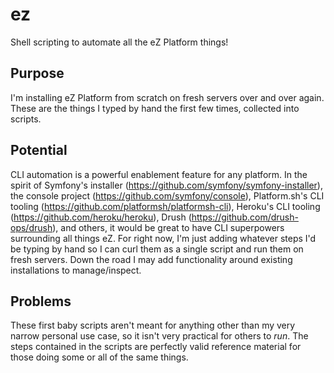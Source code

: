 # ez
Shell scripting to automate all the eZ Platform things!

## Purpose
I'm installing eZ Platform from scratch on fresh servers over and over again.
These are the things I typed by hand the first few times, collected into scripts.

## Potential
CLI automation is a powerful enablement feature for any platform. In the spirit
of Symfony's installer (https://github.com/symfony/symfony-installer), the
console project (https://github.com/symfony/console), Platform.sh's CLI tooling
(https://github.com/platformsh/platformsh-cli), Heroku's CLI tooling
(https://github.com/heroku/heroku),
Drush (https://github.com/drush-ops/drush), and others, it would be great to
have CLI superpowers surrounding all things eZ. For right now, I'm just adding
whatever steps I'd be typing by hand so I can curl them as a single script and
run them on fresh servers. Down the road I may add functionality around existing
installations to manage/inspect.

## Problems
These first baby scripts aren't meant for anything other than my very narrow
personal use case, so it isn't very practical for others to _run_. The steps
contained in the scripts are perfectly valid reference material for those doing
some or all of the same things.
